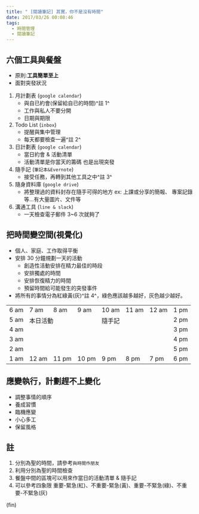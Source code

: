 ```yaml
---
title: " [閱讀筆記] 其實，你不是沒有時間"
date: 2017/03/26 00:08:46
tags:
  - 時間管理
  - 閱讀筆記
---
```


## 六個工具與餐盤

- 原則:**工具簡單至上**
- 面對突發狀況

1. 月計劃表 (`google calendar`)
   - 與自已約會(保留給自已的時間)^註 1^
   - 工作與私人不要分開
   - 日期與期限
2. Todo List (`inbox`)
   - 提醒與集中管理
   - 每天都要檢查一遍^註 2^
3. 日計劃表 (`google calendar`)
   - 當日約會 & 活動清單
   - 活動清單是你當天的籌碼 也是出現突發
4. 隨手記 (`筆記本&Evernote`)
   - 接受任務，再轉到其他工具之中^註 3^
5. 隨身資料庫 (`google drive`)
   - 將整理過的資料封存在隨手可得的地方
     ex: 上課或分享的簡報、 專案記錄等…有大量圖片、文件等
6. 溝通工具 (`line & slack`)
   - 一天檢查電子郵件 3~6 次就夠了

## 把時間變空間(視覺化)

- 個人、家庭、工作取得平衡
- 安排 30 分鐘規劃一天的活動
  - 創造性活動安排在精力最佳的時段
  - 安排獨處的時間
  - 安排恢復精力的時間
  - 預留時間給可能發生的突發事件
- 將所有的事情分為紅綠黃(灰)^註 4^，綠色應該越多越好，灰色越少越好。
<table>
<tr><td>6 am</td><td>7 am</td><td>8 am</td><td>9 am</td><td>10 am</td><td>11 am</td><td>12 am</td><td>1 pm</td></tr>
<tr><td>5 am</td><td colspan="3" rowspan="4" valign="top">本日活動</td><td colspan="3" rowspan="4" valign="top">隨手記</td><td>2 pm</td></tr>
<tr><td>4 am</td><td>3 pm</td></tr>
<tr><td>3 am</td><td>4 pm</td></tr>
<tr><td>2 am</td><td>5 pm</td></tr>
<tr><td>1 am</td><td>12 am</td><td>11 pm</td><td>10 pm</td><td>9 pm</td><td>8 pm</td><td>7 pm</td><td>6 pm</td></tr>
</table>

## 應變執行，計劃趕不上變化

- 調整事情的順序
- 養成習慣
- 臨機應變
- 小心多工
- 保留風格

## 註

1. 分別為聖的時間，請參考`與時間作朋友`
2. 利用分別為聖的時間檢查
3. 餐盤中間的區塊可以用來作當日的活動清單 & 隨手記
4. 可以參考四象限 重要-緊急(紅)、不重要-緊急(黃)、重要-不緊急(綠)、不重要-不緊急(灰)

(fin)
